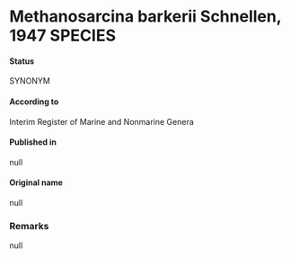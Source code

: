 # Methanosarcina barkerii Schnellen, 1947 SPECIES

#### Status
SYNONYM

#### According to
Interim Register of Marine and Nonmarine Genera

#### Published in
null

#### Original name
null

### Remarks
null